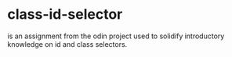 # class-id-selector
is an assignment from the odin project used to solidify introductory knowledge on id and class selectors.
